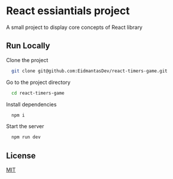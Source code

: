 # React essiantials project

A small project to display core concepts of React library

## Run Locally

Clone the project

```bash
  git clone git@github.com:EidmantasDev/react-timers-game.git
```

Go to the project directory

```bash
  cd react-timers-game
```

Install dependencies

```bash
  npm i
```

Start the server

```bash
  npm run dev
```

## License

[MIT](https://choosealicense.com/licenses/mit/)
